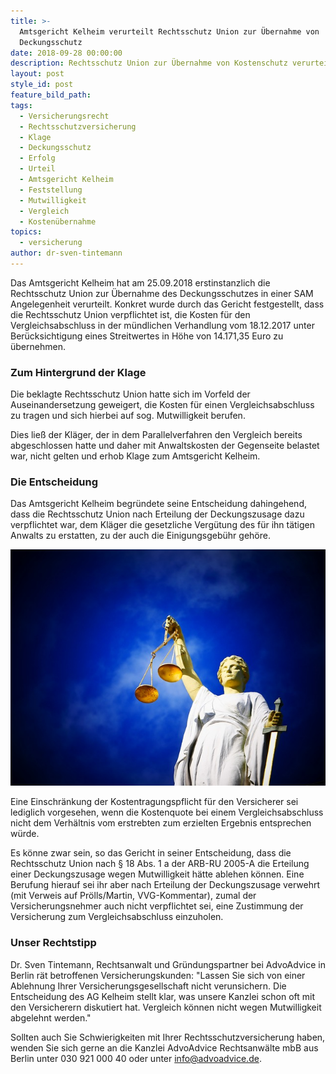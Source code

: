 ```yaml
---
title: >-
  Amtsgericht Kelheim verurteilt Rechtsschutz Union zur Übernahme von
  Deckungsschutz
date: 2018-09-28 00:00:00
description: Rechtsschutz Union zur Übernahme von Kostenschutz verurteilt
layout: post
style_id: post
feature_bild_path:
tags:
  - Versicherungsrecht
  - Rechtsschutzversicherung
  - Klage
  - Deckungsschutz
  - Erfolg
  - Urteil
  - Amtsgericht Kelheim
  - Feststellung
  - Mutwilligkeit
  - Vergleich
  - Kostenübernahme
topics:
  - versicherung
author: dr-sven-tintemann
---
```


Das Amtsgericht Kelheim hat am 25.09.2018 erstinstanzlich die Rechtsschutz Union zur Übernahme des Deckungsschutzes in einer SAM Angelegenheit verurteilt. Konkret wurde durch das Gericht festgestellt, dass die Rechtsschutz Union verpflichtet ist, die Kosten für den Vergleichsabschluss in der mündlichen Verhandlung vom 18.12.2017 unter Berücksichtigung eines Streitwertes in Höhe von 14.171,35 Euro zu übernehmen.

### Zum Hintergrund der Klage

Die beklagte Rechtsschutz Union hatte sich im Vorfeld der Auseinandersetzung geweigert, die Kosten für einen Vergleichsabschluss zu tragen und sich hierbei auf sog. Mutwilligkeit berufen.

Dies ließ der Kläger, der in dem Parallelverfahren den Vergleich bereits abgeschlossen hatte und daher mit Anwaltskosten der Gegenseite belastet war, nicht gelten und erhob Klage zum Amtsgericht Kelheim.

### Die Entscheidung

Das Amtsgericht Kelheim begründete seine Entscheidung dahingehend, dass die Rechtsschutz Union nach Erteilung der Deckungszusage dazu verpflichtet war, dem Kläger die gesetzliche Vergütung des für ihn tätigen Anwalts zu erstatten, zu der auch die Einigungsgebühr gehöre.

![Justitia - Foto Pixabay](/uploads/justice-2071539-640-2.jpg "Amtsgericht verurteilt Rechtsschutz Union")

Eine Einschränkung der Kostentragungspflicht für den Versicherer sei lediglich vorgesehen, wenn die Kostenquote bei einem Vergleichsabschluss nicht dem Verhältnis vom erstrebten zum erzielten Ergebnis entsprechen würde.

Es könne zwar sein, so das Gericht in seiner Entscheidung, dass die Rechtsschutz Union nach § 18 Abs. 1 a der ARB-RU 2005-A die Erteilung einer Deckungszusage wegen Mutwilligkeit hätte ablehen können. Eine Berufung hierauf sei ihr aber nach Erteilung der Deckungszusage verwehrt (mit Verweis auf Prölls/Martin, VVG-Kommentar), zumal der Versicherungsnehmer auch nicht verpflichtet sei, eine Zustimmung der Versicherung zum Vergleichsabschluss einzuholen.

### Unser Rechtstipp

Dr. Sven Tintemann, Rechtsanwalt und Gründungspartner bei AdvoAdvice in Berlin rät betroffenen Versicherungskunden: "Lassen Sie sich von einer Ablehnung Ihrer Versicherungsgesellschaft nicht verunsichern. Die Entscheidung des AG Kelheim stellt klar, was unsere Kanzlei schon oft mit den Versicherern diskutiert hat. Vergleich können nicht wegen Mutwilligkeit abgelehnt werden."

Sollten auch Sie Schwierigkeiten mit Ihrer Rechtsschutzversicherung haben, wenden Sie sich gerne an die Kanzlei AdvoAdvice Rechtsanwälte mbB aus Berlin unter 030 921 000 40 oder unter info@advoadvice.de.